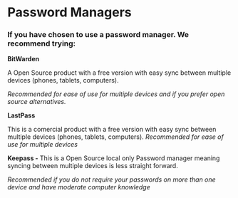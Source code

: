 # Password Managers

### **If you have chosen to use a password manager. We recommend trying:**

**BitWarden**

A Open Source product with a free version with easy sync between multiple devices \(phones, tablets, computers\).

_Recommended for ease of use for multiple devices and if you prefer open source alternatives._

**LastPass**

This is a comercial product with a free version with easy sync between multiple devices \(phones, tablets, computers\). _Recommended for ease of use for multiple devices_

**Keepass -** This is a Open Source local only Password manager meaning syncing between multiple devices is less straight forward.

_Recommended if you do not require your passwords on more than one device and have moderate computer knowledge_

